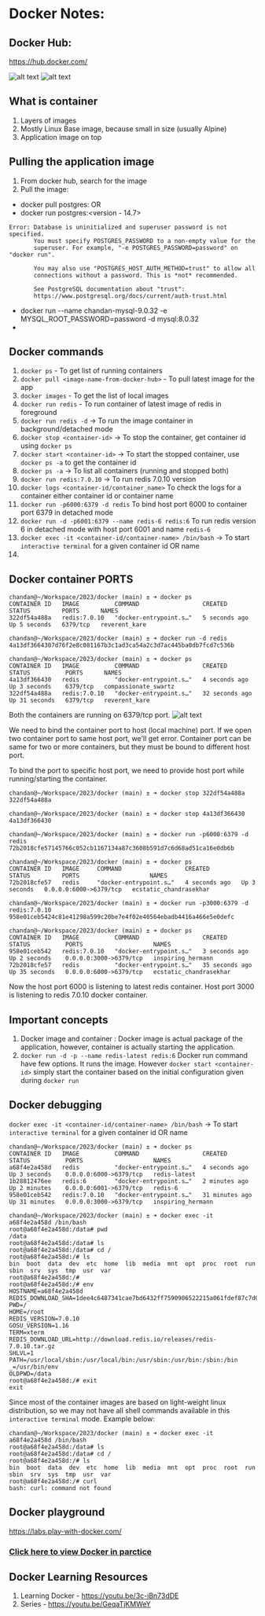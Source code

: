 # Docker Notes:

## Docker Hub:
https://hub.docker.com/

![alt text](images/operating-system-layers.png "Operating System Layers")
![alt text](images/docker-vs-VM.png "Docker vs VM")

## What is container
1. Layers of images
2. Mostly Linux Base image, because small in size (usually Alpine)
3. Application image on top

## Pulling the application image
1. From docker hub, search for the image
2. Pull the image:
 - docker pull postgres:<version> OR
 - docker run postgres:<version - 14.7>
```
Error: Database is uninitialized and superuser password is not specified.
       You must specify POSTGRES_PASSWORD to a non-empty value for the
       superuser. For example, "-e POSTGRES_PASSWORD=password" on "docker run".

       You may also use "POSTGRES_HOST_AUTH_METHOD=trust" to allow all
       connections without a password. This is *not* recommended.

       See PostgreSQL documentation about "trust":
       https://www.postgresql.org/docs/current/auth-trust.html
```
- docker run --name chandan-mysql-9.0.32 -e MYSQL_ROOT_PASSWORD=password -d mysql:8.0.32
- 
## Docker commands
1. `docker ps` - To get list of running containers
2. `docker pull <image-name-from-docker-hub>` - To pull latest image for the app
3. `docker images` - To get the list of local images
4. `docker run redis` - To run container of latest image of redis in foreground
5. `docker run redis -d` -> To run the image container in background/detached mode
6. `docker stop <container-id>` -> To stop the container, get container id using `docker ps`
7. `docker start <container-id>` -> To start the stopped container, use  `docker ps -a` to get the container id
8. `docker ps -a` -> To list all containers (running and stopped both)
9. `docker run redis:7.0.10` -> To run redis 7.0.10 version
10. `docker logs <container-id/container_name>` To check the logs for a container either container id or container name
11. `docker run -p6000:6379 -d redis` To bind host port 6000 to container port 6379 in detached mode
12. `docker run -d -p6001:6379 --name redis-6 redis:6` To run redis version 6 in detached mode with host port 6001 and name `redis-6`
13. `docker exec -it <container-id/container-name> /bin/bash` -> To start `interactive terminal` for a given container id OR name
14. 


## Docker container PORTS
```shell
chandan@~/Workspace/2023/docker (main) ± ➜ docker ps
CONTAINER ID   IMAGE          COMMAND                  CREATED         STATUS         PORTS      NAMES
322df54a488a   redis:7.0.10   "docker-entrypoint.s…"   5 seconds ago   Up 5 seconds   6379/tcp   reverent_kare

chandan@~/Workspace/2023/docker (main) ± ➜ docker run -d redis
4a13df3664307d76f2e8c081167b3c1ad3ca54a2c3d7ac445ba0db7fcd7c536b

chandan@~/Workspace/2023/docker (main) ± ➜ docker ps
CONTAINER ID   IMAGE          COMMAND                  CREATED          STATUS          PORTS      NAMES
4a13df366430   redis          "docker-entrypoint.s…"   4 seconds ago    Up 3 seconds    6379/tcp   compassionate_swartz
322df54a488a   redis:7.0.10   "docker-entrypoint.s…"   32 seconds ago   Up 31 seconds   6379/tcp   reverent_kare
```
Both the containers are running on 6379/tcp port.
![alt text](images/container-port-vs-host-port.png "Container-Port")

We need to bind the container port to host (local machine) port. If we open two container port to
same host port, we'll get error. Container port can be same for two or more containers, but they 
must be bound to different host port.

To bind the port to specific host port, we need to provide host port while running/starting the container.
```shell
chandan@~/Workspace/2023/docker (main) ± ➜ docker stop 322df54a488a
322df54a488a

chandan@~/Workspace/2023/docker (main) ± ➜ docker stop 4a13df366430
4a13df366430

chandan@~/Workspace/2023/docker (main) ± ➜ docker run -p6000:6379 -d redis
72b2018cfe57145766c052cb1167134a87c3608b591d7c6d68ad51ca16e0db6b

chandan@~/Workspace/2023/docker (main) ± ➜ docker ps
CONTAINER ID   IMAGE     COMMAND                  CREATED         STATUS         PORTS                    NAMES
72b2018cfe57   redis     "docker-entrypoint.s…"   4 seconds ago   Up 3 seconds   0.0.0.0:6000->6379/tcp   ecstatic_chandrasekhar

chandan@~/Workspace/2023/docker (main) ± ➜ docker run -p3000:6379 -d redis:7.0.10
958e01ceb5424c81e41298a599c20be7e4f02e40564ebadb4416a466e5e0defc

chandan@~/Workspace/2023/docker (main) ± ➜ docker ps
CONTAINER ID   IMAGE          COMMAND                  CREATED          STATUS          PORTS                    NAMES
958e01ceb542   redis:7.0.10   "docker-entrypoint.s…"   3 seconds ago    Up 2 seconds    0.0.0.0:3000->6379/tcp   inspiring_hermann
72b2018cfe57   redis          "docker-entrypoint.s…"   35 seconds ago   Up 35 seconds   0.0.0.0:6000->6379/tcp   ecstatic_chandrasekhar

```
Now the host port 6000 is listening to latest redis container. Host port 3000 is listening to redis 7.0.10 docker container.

## Important concepts
1. Docker image and container : Docker image is actual package of the application, however, container is actually starting the application.
2. `docker run -d -p --name redis-latest redis:6` Docker run command have few options. It runs the image. However `docker start <container-id>` simply start the container based on the initial configuration given during `docker run`

## Docker debugging
`docker exec -it <container-id/container-name> /bin/bash` -> To start `interactive terminal` for a given container id OR name
```shell
chandan@~/Workspace/2023/docker (main) ± ➜ docker ps
CONTAINER ID   IMAGE          COMMAND                  CREATED          STATUS          PORTS                    NAMES
a68f4e2a458d   redis          "docker-entrypoint.s…"   4 seconds ago    Up 3 seconds    0.0.0.0:6000->6379/tcp   redis-latest
1b28812476ee   redis:6        "docker-entrypoint.s…"   2 minutes ago    Up 2 minutes    0.0.0.0:6001->6379/tcp   redis-6
958e01ceb542   redis:7.0.10   "docker-entrypoint.s…"   31 minutes ago   Up 31 minutes   0.0.0.0:3000->6379/tcp   inspiring_hermann

chandan@~/Workspace/2023/docker (main) ± ➜ docker exec -it a68f4e2a458d /bin/bash
root@a68f4e2a458d:/data# pwd
/data
root@a68f4e2a458d:/data# ls
root@a68f4e2a458d:/data# cd /
root@a68f4e2a458d:/# ls
bin  boot  data  dev  etc  home  lib  media  mnt  opt  proc  root  run  sbin  srv  sys  tmp  usr  var
root@a68f4e2a458d:/# 
root@a68f4e2a458d:/# env
HOSTNAME=a68f4e2a458d
REDIS_DOWNLOAD_SHA=1dee4c6487341cae7bd6432ff7590906522215a061fdef87c7d040a0cb600131
PWD=/
HOME=/root
REDIS_VERSION=7.0.10
GOSU_VERSION=1.16
TERM=xterm
REDIS_DOWNLOAD_URL=http://download.redis.io/releases/redis-7.0.10.tar.gz
SHLVL=1
PATH=/usr/local/sbin:/usr/local/bin:/usr/sbin:/usr/bin:/sbin:/bin
_=/usr/bin/env
OLDPWD=/data
root@a68f4e2a458d:/# exit
exit

```
Since most of the container images are based on light-weight linux distribution, so we may not have all shell commands
available in this `interactive terminal` mode. Example below:

```shell
chandan@~/Workspace/2023/docker (main) ± ➜ docker exec -it a68f4e2a458d /bin/bash
root@a68f4e2a458d:/data# ls  
root@a68f4e2a458d:/data# cd /
root@a68f4e2a458d:/# ls
bin  boot  data  dev  etc  home  lib  media  mnt  opt  proc  root  run  sbin  srv  sys  tmp  usr  var
root@a68f4e2a458d:/# curl
bash: curl: command not found

```
## Docker playground
https://labs.play-with-docker.com/

### [Click here to view Docker in parctice](README-app.md)


## Docker Learning Resources
1. Learning Docker - https://youtu.be/3c-iBn73dDE
2. Series - https://youtu.be/GeqaTjKMWeY

